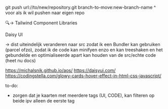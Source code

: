 git push url://to/new/repository.git branch-to-move:new-branch-name
^ voor als ik wil pushen naar eigen repo


🔍-> Tailwind Component Libraries

Daisy UI

-> dist uiteindelijk veranderen naar src zodat ik een Bundler kan gebruiken (parcel ofzo), zodat ik de code kan minifyen enzo en kan treeshaken en het gebundelde en optimialiseerde apart kan houden van de src/echte code (heet nu docs)

https://michalsnik.github.io/aos/
https://daisyui.com/
https://codingstella.com/glowy-cards-hover-effect-in-html-css-javascript/

to-do: 

* zorgen dat je kaarten met meerdere tags (UI, CODE), kan filteren op beide ipv alleen de eerste tag